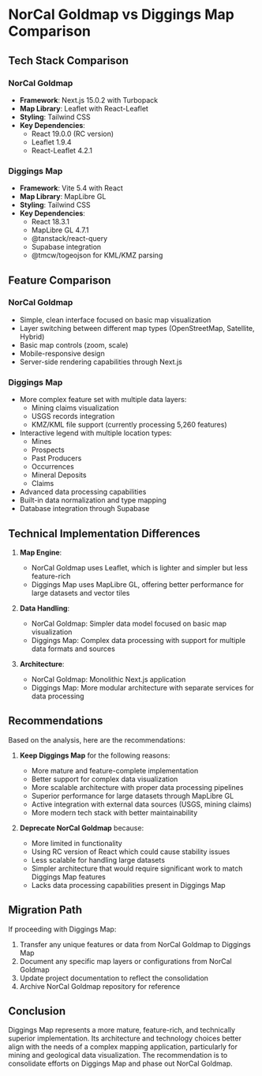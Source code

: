  # NorCal Goldmap vs Diggings Map Comparison

## Tech Stack Comparison

### NorCal Goldmap
- **Framework**: Next.js 15.0.2 with Turbopack
- **Map Library**: Leaflet with React-Leaflet
- **Styling**: Tailwind CSS
- **Key Dependencies**:
  - React 19.0.0 (RC version)
  - Leaflet 1.9.4
  - React-Leaflet 4.2.1

### Diggings Map
- **Framework**: Vite 5.4 with React
- **Map Library**: MapLibre GL
- **Styling**: Tailwind CSS
- **Key Dependencies**:
  - React 18.3.1
  - MapLibre GL 4.7.1
  - @tanstack/react-query
  - Supabase integration
  - @tmcw/togeojson for KML/KMZ parsing

## Feature Comparison

### NorCal Goldmap
- Simple, clean interface focused on basic map visualization
- Layer switching between different map types (OpenStreetMap, Satellite, Hybrid)
- Basic map controls (zoom, scale)
- Mobile-responsive design
- Server-side rendering capabilities through Next.js

### Diggings Map
- More complex feature set with multiple data layers:
  - Mining claims visualization
  - USGS records integration
  - KMZ/KML file support (currently processing 5,260 features)
- Interactive legend with multiple location types:
  - Mines
  - Prospects
  - Past Producers
  - Occurrences
  - Mineral Deposits
  - Claims
- Advanced data processing capabilities
- Built-in data normalization and type mapping
- Database integration through Supabase

## Technical Implementation Differences

1. **Map Engine**:
   - NorCal Goldmap uses Leaflet, which is lighter and simpler but less feature-rich
   - Diggings Map uses MapLibre GL, offering better performance for large datasets and vector tiles

2. **Data Handling**:
   - NorCal Goldmap: Simpler data model focused on basic map visualization
   - Diggings Map: Complex data processing with support for multiple data formats and sources

3. **Architecture**:
   - NorCal Goldmap: Monolithic Next.js application
   - Diggings Map: More modular architecture with separate services for data processing

## Recommendations

Based on the analysis, here are the recommendations:

1. **Keep Diggings Map** for the following reasons:
   - More mature and feature-complete implementation
   - Better support for complex data visualization
   - More scalable architecture with proper data processing pipelines
   - Superior performance for large datasets through MapLibre GL
   - Active integration with external data sources (USGS, mining claims)
   - More modern tech stack with better maintainability

2. **Deprecate NorCal Goldmap** because:
   - More limited in functionality
   - Using RC version of React which could cause stability issues
   - Less scalable for handling large datasets
   - Simpler architecture that would require significant work to match Diggings Map features
   - Lacks data processing capabilities present in Diggings Map

## Migration Path

If proceeding with Diggings Map:
1. Transfer any unique features or data from NorCal Goldmap to Diggings Map
2. Document any specific map layers or configurations from NorCal Goldmap
3. Update project documentation to reflect the consolidation
4. Archive NorCal Goldmap repository for reference

## Conclusion

Diggings Map represents a more mature, feature-rich, and technically superior implementation. Its architecture and technology choices better align with the needs of a complex mapping application, particularly for mining and geological data visualization. The recommendation is to consolidate efforts on Diggings Map and phase out NorCal Goldmap.
